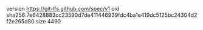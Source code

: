 version https://git-lfs.github.com/spec/v1
oid sha256:7e6428883cc23590d7de411446939fdc4ba1e419dc5125bc24304d2f2e265d80
size 4490

